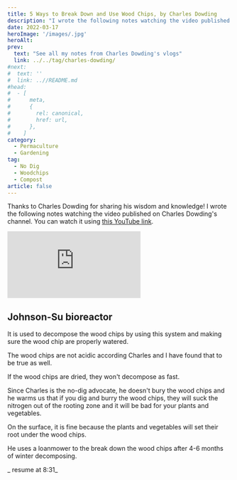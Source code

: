 ```yaml
---
title: 5 Ways to Break Down and Use Wood Chips, by Charles Dowding
description: "I wrote the following notes watching the video published on Charles Dowding's channel"
date: 2022-03-17
heroImage: '/images/.jpg'
heroAlt:
prev:
  text: "See all my notes from Charles Dowding's vlogs"
  link: ../../tag/charles-dowding/
#next:
#  text: ''
#  link: ..//README.md
#head:
#  - [
#      meta,
#      {
#        rel: canonical,
#        href: url,
#      },
#    ]
category:
  - Permaculture
  - Gardening
tag:
  - No Dig
  - Woodchips
  - Compost
article: false
---
```


Thanks to Charles Dowding for sharing his wisdom and knowledge!
I wrote the following notes watching the video published on Charles Dowding's channel.
You can watch it using [this YouTube link](https://www.youtube.com/watch?v=qhBvEG_Pg8Y).

<!-- markdownlint-disable MD033 -->
<p class="newsletter-wrapper"><iframe class="newsletter-embed" src="https://thetooltip.substack.com/embed" frameborder="0" scrolling="no"></iframe></p>

## Johnson-Su bioreactor

It is used to decompose the wood chips by using this system and making sure the wood chip are properly watered.

The wood chips are not acidic according Charles and I have found that to be true as well.

If the wood chips are dried, they won't decompose as fast.

Since Charles is the no-dig advocate, he doesn't bury the wood chips and he warms us that if you dig and burry the wood chips, they will suck the nitrogen out of the rooting zone and it will be bad for your plants and vegetables.

On the surface, it is fine because the plants and vegetables will set their root under the wood chips.

He uses a loanmower to the break down the wood chips after 4-6 months of winter decomposing.

_ resume at 8:31_
